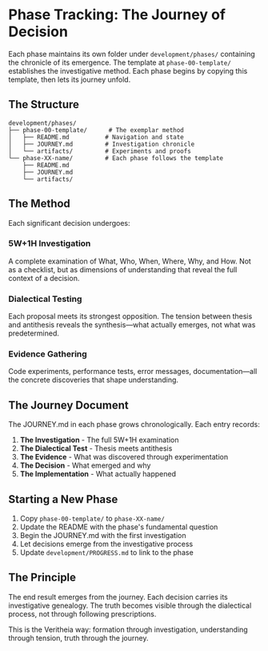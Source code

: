 # Phase Tracking: The Journey of Decision

Each phase maintains its own folder under `development/phases/` containing the chronicle of its emergence. The template at `phase-00-template/` establishes the investigative method. Each phase begins by copying this template, then lets its journey unfold.

## The Structure

```
development/phases/
├── phase-00-template/      # The exemplar method
│   ├── README.md          # Navigation and state
│   ├── JOURNEY.md         # Investigation chronicle
│   └── artifacts/         # Experiments and proofs
└── phase-XX-name/         # Each phase follows the template
    ├── README.md
    ├── JOURNEY.md
    └── artifacts/
```

## The Method

Each significant decision undergoes:

### 5W+1H Investigation
A complete examination of What, Who, When, Where, Why, and How. Not as a checklist, but as dimensions of understanding that reveal the full context of a decision.

### Dialectical Testing
Each proposal meets its strongest opposition. The tension between thesis and antithesis reveals the synthesis—what actually emerges, not what was predetermined.

### Evidence Gathering
Code experiments, performance tests, error messages, documentation—all the concrete discoveries that shape understanding.

## The Journey Document

The JOURNEY.md in each phase grows chronologically. Each entry records:

1. **The Investigation** - The full 5W+1H examination
2. **The Dialectical Test** - Thesis meets antithesis
3. **The Evidence** - What was discovered through experimentation
4. **The Decision** - What emerged and why
5. **The Implementation** - What actually happened

## Starting a New Phase

1. Copy `phase-00-template/` to `phase-XX-name/`
2. Update the README with the phase's fundamental question
3. Begin the JOURNEY.md with the first investigation
4. Let decisions emerge from the investigative process
5. Update `development/PROGRESS.md` to link to the phase

## The Principle

The end result emerges from the journey. Each decision carries its investigative genealogy. The truth becomes visible through the dialectical process, not through following prescriptions.

This is the Veritheia way: formation through investigation, understanding through tension, truth through the journey.